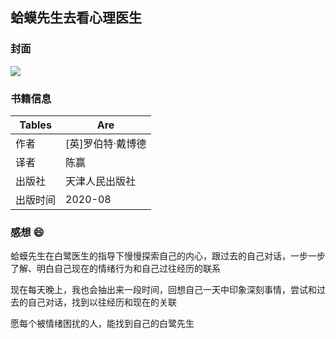 ## 蛤蟆先生去看心理医生

### 封面

<img src="https://wfqqreader-1252317822.image.myqcloud.com/cover/88/35551088/t6_35551088.jpg" />

### 书籍信息

| Tables   | Are      |     
| -------- | -------- |
| 作者     | [英]罗伯特·戴博德 |
| 译者     | 陈赢      |
| 出版社   | 天津人民出版社 |
| 出版时间 | 2020-08 |

### 感想 :smile:

蛤蟆先生在白鹭医生的指导下慢慢探索自己的内心，跟过去的自己对话，一步一步了解、明白自己现在的情绪行为和自己过往经历的联系

现在每天晚上，我也会抽出来一段时间，回想自己一天中印象深刻事情，尝试和过去的自己对话，找到以往经历和现在的关联

愿每个被情绪困扰的人，能找到自己的白鹭先生

